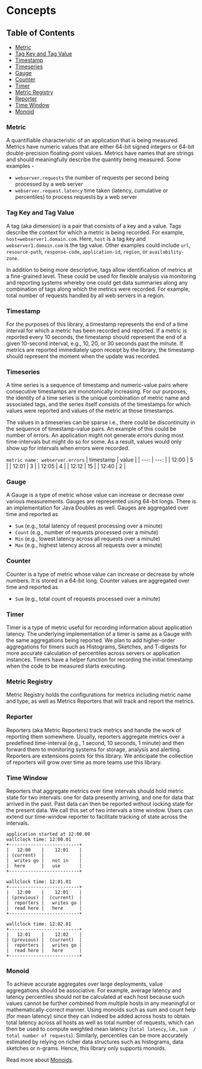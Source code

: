 # Concepts

## Table of Contents
- [Metric](#metric)
- [Tag Key and Tag Value](#tag-key-and-tag-value)
- [Timestamp](#timestamp)
- [Timeseries](#timeseries)
- [Gauge](#gauge)
- [Counter](#counter)
- [Timer](#timer)
- [Metric Registry](#metric-registry)
- [Reporter](#reporter)
- [Time Window](#time-window)
- [Monoid](#monoid)

### Metric
A quantifiable characteristic of an application that is being measured. Metrics have numeric values that are either 64-bit signed integers or 64-bit double-precision floating-point values. Metrics have names that are strings and should meaningfully describe the quantity being measured. Some examples -
* `webserver.requests` the number of requests per second being processed by a web server
* `webserver.request.latency` time taken (latency, cumulative or percentiles) to process requests by a web server

### Tag Key and Tag Value
A tag (aka dimension) is a pair that consists of a key and a value. Tags describe the context for which a metric is being recorded. For example, `host=webserver1.domain.com`. Here, `host` is a tag key and `webserver1.domain.com` is the tag value. Other examples could include `url`, `resource-path`, `response-code`, `application-id`, `region`, or `availability-zone`.

In addition to being more descriptive, tags allow identification of metrics at a fine-grained level. These could be used for flexible analysis via monitoring and reporting systems whereby one could get data summaries along any combination of tags along which the metrics were recorded. For example, total number of requests handled by all web servers in a region.

### Timestamp
For the purposes of this library, a timestamp represents the end of a time interval for which a metric has been recorded and reported. If a metric is reported every 10 seconds, the timestamp should represent the end of a given 10-second interval, e.g., 10, 20, or 30 seconds past the minute. If metrics are reported immediately upon receipt by the library, the timestamp should represent the moment when the update was recorded.

### Timeseries
A time series is a sequence of timestamp and numeric-value pairs where consecutive timestamps are monotonically increasing. For our purposes, the identity of a time series is the unique combination of metric name and associated tags, and the series itself consists of the timestamps for which values were reported and values of the metric at those timestamps.

The values in a timeseries can be sparse i.e., there could be discontinuity in the sequence of timestamp-value pairs. An example of this could be number of errors. An application might not generate errors during most time-intervals but might do so for some. As a result, values would only show up for intervals when errors were recorded.

`metric name: webserver.errors`
| timestamp | value |
|      ---: |  ---: | 
|     12:00 |     5 |
|     12:01 |     3 |
|     12:05 |     4 |
|     12:12 |    15 |
|     12:40 |     2 |

### Gauge
A Gauge is a type of metric whose value can increase or decrease over various measurements. Gauges are represented using 64-bit longs. There is an implementation for Java Doubles as well. Gauges are aggregated over time and reported as
* `Sum` (e.g., total latency of request processing over a minute)
* `Count` (e.g., number of requests processed over a minute)
* `Min` (e.g., lowest latency across all requests over a minute)
* `Max` (e.g., highest latency across all requests over a minute)

### Counter
Counter is a type of metric whose value can increase or decrease by whole numbers. It is stored in a 64-bit long. Counter values are aggregated over time and reported as
* `Sum` (e.g., total count of requests processed over a minute)

### Timer
Timer is a type of metric useful for recording information about application latency. The underlying implementation of a timer is same as a Gauge with the same aggregations being reported. We plan to add higher-order aggregations for timers such as Histograms, Sketches, and T-digests for more accurate calculation of percentiles across servers or application instances. Timers have a helper function for recording the initial timestamp when the code to be measured starts executing.

### Metric Registry
Metric Registry holds the configurations for metrics including metric name and type, as well as Metrics Reporters that will track and report the metrics.

### Reporter
Reporters (aka Metric Reporters) track metrics and handle the work of reporting them somewhere. Usually, reporters aggregate metrics over a predefined time-interval (e.g., 1 second, 10 seconds, 1 minute) and then forward them to monitoring systems for storage, analysis and alerting. Reporters are extensions points for this library. We anticipate the collection of reporters will grow over time as more teams use this library.

### Time Window
Reporters that aggregate metrics over time intervals should hold metric state for two intervals: one for data presently arriving, and one for data that arrived in the past. Past data can then be reported without locking state for the present data. We call this set of two intervals a time window. Users can extend our time-window reporter to facilitate tracking of state across the intervals.

```
application started at 12:00.00
wallclock time: 12:00.01
+--------------------------+
|   12:00    |    12:01    |
| (current)  |             |
|  writes go |   not in    |
|  here      |   use       |
+--------------------------+

wallclock time: 12:01.01
+--------------------------+
|   12:00    |    12:01    |
| (previous) |  (current)  |
|  reporters |   writes go |
|  read here |   here      |
+--------------------------+

wallclock time: 12:02.01
+--------------------------+
|   12:01    |    12:02    |
| (previous) |  (current)  |
|  reporters |   writes go |
|  read here |   here      |
+--------------------------+

```

### Monoid
To achieve accurate aggregates over large deployments, value aggregations should be associative. For example, average latency and latency percentiles should not be calculated at each host because such values cannot be further combined from multiple hosts in any meaningful or mathematically-correct manner. Using monoids such as sum and count help (for mean latency) since they can indeed be added across hosts to obtain total latency across all hosts as well as total number of requests, which can
then be used to compute weighted mean latency (`total latency`, i.e., `sum  / total number of requests`). Similarly, percentiles can be more accurately estimated by relying on richer data structures such as histograms, data sketches or n-grams. Hence, this library only supports monoids.

Read more about [Monoids][Monoid].


[Monoid]: https://en.wikipedia.org/wiki/Monoid
